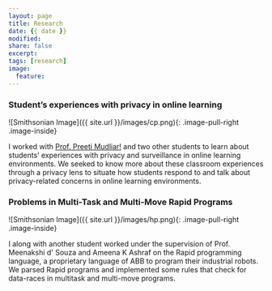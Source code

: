 ```yaml
---
layout: page
title: Research
date: {{ date }}
modified:
share: false
excerpt:
tags: [research]
image:
  feature:
---
```


### Student’s experiences with privacy in online learning

![Smithsonian Image]({{ site.url }}/images/cp.png){: .image-pull-right .image-inside}

I worked with <a href="https://preetimudliar.work//"> Prof. Preeti Mudliar!</a> and two other students to learn about students’ experiences with privacy and surveillance in online learning environments. We seeked to know more about these classroom experiences through a privacy lens to situate how students respond to
and talk about privacy-related concerns in online learning environments. 

<!-- Tensor factorizations are widely used in the literature to model, approximate, and compress high dimensional data for which low-rank assumptions hold.
Many high dimensional real-world data can naturally be expressed as sparse tensors; thereby can be analyzed using tensor factorization.

I am particularly interested in providing high performance parallel sparse tensor factorization kernels to scale such analysis to thousands of processors.
I focus on shared and distributed memory parallel algorithms, tensor data structures for computational and memory efficiency, computational techniques to reduce the amount of computations, and tiling, reordering, partitioning strategies to improve efficiency and scalability of our implementations. In our recent work, we parallalized CANDECOMP/PARAFAC (CP) and Tucker decomposition algorithms, and achieved **up to 700x speedup** using 2048 cores.
We implemented these algorithms in our templated C++ library **HyperTensor**, which uses OpenMP and MPI for shared and distributed memory parallelism (will be available soon). -->

###  Problems in Multi-Task and Multi-Move Rapid Programs

![Smithsonian Image]({{ site.url }}/images/hp.png){: .image-pull-right .image-inside}

I along with another student worked under the supervision of Prof. Meenakshi d' Souza and Ameena K Ashraf on the Rapid programming language, a proprietary language of ABB to program their industrial robots. We parsed Rapid programs and implemented some rules that check for data-races in multitask and multi-move
programs.
